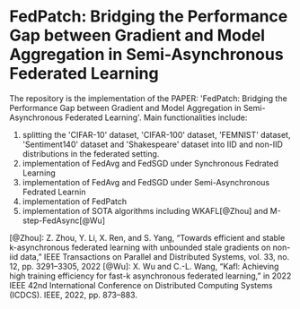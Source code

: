 # FedPatch: Bridging the Performance Gap between Gradient and Model Aggregation in Semi-Asynchronous Federated Learning

The repository is the implementation of the PAPER: 'FedPatch: Bridging the Performance Gap between Gradient and Model Aggregation in Semi-Asynchronous Federated Learning'. 
Main functionalities include: 
1. splitting the 'CIFAR-10' dataset, 'CIFAR-100' dataset, 'FEMNIST' dataset, 'Sentiment140' dataset and 'Shakespeare' dataset into IID and non-IID distributions in the federated setting.
2. implementation of FedAvg and FedSGD under Synchronous Fedrated Learning
3. implementation of FedAvg and FedSGD under Semi-Asynchronous Fedrated Learnin
4. implementation of FedPatch
5. implementation of SOTA algorithms including WKAFL[@Zhou] and M-step-FedAsync[@Wu]

[@Zhou]: Z. Zhou, Y. Li, X. Ren, and S. Yang, “Towards efficient and stable k-asynchronous federated learning with unbounded stale gradients on non-iid data,” IEEE Transactions on Parallel and Distributed Systems, vol. 33, no. 12, pp. 3291–3305, 2022
[@Wu]: X. Wu and C.-L. Wang, “Kafl: Achieving high training efficiency for fast-k asynchronous federated learning,” in 2022 IEEE 42nd International Conference on Distributed Computing Systems (ICDCS). IEEE, 2022, pp. 873–883.
